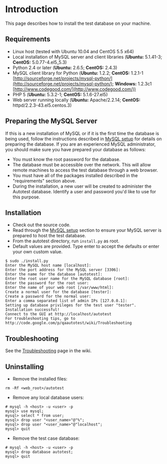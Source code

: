 # Introduction #

This page describes how to install the test database on your machine.

## Requirements ##
  * Linux host (tested with Ubuntu 10.04 and CentOS 5.5 x64)
  * Local installation of MySQL server and client libraries (**Ubuntu:** 5.1.41-3; **CentOS:** 5.0.77-4.el5\_5.3)
  * Python 2.4 or later (**Ubuntu:** 2.6.5; **CentOS:** 2.4.3)
  * MySQL client library for Python (**Ubuntu:** 1.2.2; **CentOS:** 1.2.1-1 [http://sourceforge.net/projects/mysql-python/](http://sourceforge.net/projects/mysql-python/); **Windows:** 1.2.3c1 [http://www.codegood.com/](http://www.codegood.com/))
  * PHP 5 (**Ubuntu:** 5.3.2-1; **CentOS:** 5.1.6-27.el5)
  * Web server running locally (**Ubuntu:** Apache/2.2.14; **CentOS:** httpd/2.2.3-43.el5.centos.3)

## Preparing the MySQL Server ##
If this is a new installation of MySQL or if it is the first time the database is being used, follow the instructions described in [MySQL setup](http://code.google.com/p/qaautotest/wiki/MySQLSetup) for details on preparing the database.  If you are an experienced MySQL administrator, you should make sure you have prepared your database as follows:
  * You must know the root password for the database.
  * The database must be accessible over the network.  This will allow remote machines to access the test database through a web browser.
  * You must have all of the packages installed described in the "requirements" section above.
  * During the installation, a new user will be created to administer the Autotest database.  Identify a user and password you'd like to use for this purpose.

## Installation ##
  * Check out the source code.
  * Read through the [MySQL setup](http://code.google.com/p/qaautotest/wiki/MySQLSetup) section to ensure your MySQL server is prepared to host the test database.
  * From the autotest directory, run `install.py` as root.
  * Default values are provided.  Type enter to accept the defaults or enter your own custom value.
```
$ sudo ./install.py
Enter the MySQL host name [localhost]: 
Enter the port address for the MySQL server [3306]: 
Enter the name for the database [autotest]: 
Enter the root user name for the MySQL database [root]: 
Enter the password for the root user: 
Enter the name of your web root [/var/www/html]: 
Create a normal user for the database [tester]: 
Create a password for the normal user: 
Enter a comma separated list of admin IPs [127.0.0.1]: 
Setting up database privileges for the test user "tester".
Installation successful!
Connect to the GUI at http://localhost/autotest
For troubleshooting tips, go to http://code.google.com/p/qaautotest/wiki/Troubleshooting
```

## Troubleshooting ##
See the [Troubleshooting](http://code.google.com/p/qaautotest/wiki/Troubleshooting) page in the wiki.

## Uninstalling ##
  * Remove the installed files:
```
rm -Rf <web_root>/autotest
```

  * Remove any local database users:
```
# mysql -h <host> -u <user> -p
mysql> use mysql;
mysql> select * from user;
mysql> drop user "<user_name>"@"%";
mysql> drop user "<user_name>"@"localhost";
mysql> quit
```

  * Remove the test case database:
```
# mysql -h <host> -u <user> -p
mysql> drop database autotest;
mysql> quit
```